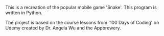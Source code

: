 This is a recreation of the popular mobile game 'Snake'.
This program is written in Python.

The project is based on the course lessons from '100 Days of Coding' on Udemy created by Dr. Angela Wu and the Appbrewery.